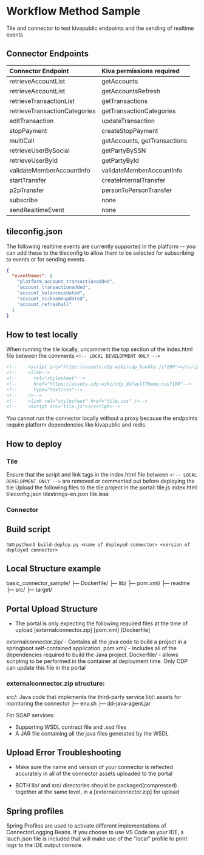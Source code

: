 # Workflow Method Sample

Tile and connector to test kivapublic endpoints and the sending of realtime events

## Connector Endpoints

| Connector Endpoint            | Kiva permissions required    |
| :---------------------------- | :--------------------------- |
| retrieveAccountList           | getAccounts                  |
| retrieveAccountList           | getAccountsRefresh           |
| retrieveTransactionList       | getTransactions              |
| retrieveTransactionCategories | getTransactionCategories     |
| editTransaction               | updateTransaction            |
| stopPayment                   | createStopPayment            |
| multiCall                     | getAccounts, getTransactions |
| retrieveUserBySocial          | getPartyBySSN                |
| retrieveUserById              | getPartyById                 |
| validateMemberAccountInfo     | validateMemberAccountInfo    |
| startTransfer                 | createInternalTransfer       |
| p2pTransfer                   | personToPersonTransfer       |
| subscribe                     | none                         |
| sendRealtimeEvent             | none                         |

## tileconfig.json

The following realtime events are currently supported in the platform -- you can add these to the tileconfig to allow them to be selected for subscribing to events or for sending events.

```json
{
  "eventNames": [
    "platform_account_transactionadded",
    "account_transactionadded",
    "account_balanceupdated",
    "account_nicknameupdated",
    "account_refreshall"
  ]
}
```

## How to test locally

When running the tile locally, uncomment the top section of the index.html file between the comments
`<!-- LOCAL DEVELOPMENT ONLY -->`

```html
<!--    <script src="https://assets.cdp.wiki/cdp_bundle.js?100"></script> -->
<!--    <link-->
<!--      rel="stylesheet"-->
<!--      href="https://assets.cdp.wiki/cdp_defaultTheme.css?100"-->
<!--      type="text/css"-->
<!--    />-->
<!--    <link rel="stylesheet" href="tile.css" />-->
<!--    <script src="tile.js"></script>-->
```

You cannot run the connector locally without a proxy because the endpoints require platform dependencies like kivapublic and redis.

## How to deploy

### Tile

Ensure that the script and link tags in the index.html file between `<!-- LOCAL DEVELOPMENT ONLY -->` are removed or commented out before deploying the tile
Upload the following files to the tile project in the portal:
tile.js
index.html
tileconfig.json
tilestrings-en.json
tile.less

### Connector

## Build script

run `python3 build-deploy.py <name of deployed connector> <version of deployed connector>`

## Local Structure example

basic_connector_sample/
├─ Dockerfile/
├─ lib/
├─ pom.xml/
├─ readme
├─ src/
├─ target/

## Portal Upload Structure

- The portal is only expecting the following required files at the time of upload [externalconnector.zip] [pom.xml] [Dockerfile]

externalconnector.zip/ - Contains all the java code to build a project in a springboot self-contained application.
pom.xml/ - Includes all of the dependencies required to build the Java project.
Dockerfile/ - allows scripting to be performed in the container at deployment time. Only CDP can update this file in the portal

### externalconnector.zip structure:

src/: Java code that implements the third-party service
lib/: assets for monitoring the connector
├─ env.sh
├─ dd-java-agent.jar

For SOAP services:

- Supporting WSDL contract file and .xsd files
- A JAR file containing all the java files generated by the WSDL

## Upload Error Troubleshooting

- Make sure the name and version of your connector is reflected accurately in all of the connector assets uploaded to the portal

- BOTH lib/ and src/ directories should be packaged(compressed) together at the same level, in a [externalconnector.zip] for upload

## Spring profiles

Spring Profiles are used to activate different implementations of ConnectorLogging Beans. If you choose to use VS Code as your IDE, a lauch.json file is included that will make use of the "local" profile to print logs to the IDE output console.
